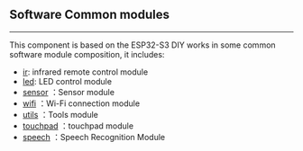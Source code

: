 ## Software Common modules
---------------------------

This component is based on the ESP32-S3 DIY works in some common software module composition, it includes:

- [ir](components/ir): infrared remote control module
- [led](components/led): LED control module
- [sensor](components/sensor) ：Sensor module
- [wifi](components/wifi) ：Wi-Fi connection module
- [utils](components/utils) ：Tools module
- [touchpad](components/touchpad) ：touchpad module
- [speech](components/speech) ：Speech Recognition Module
